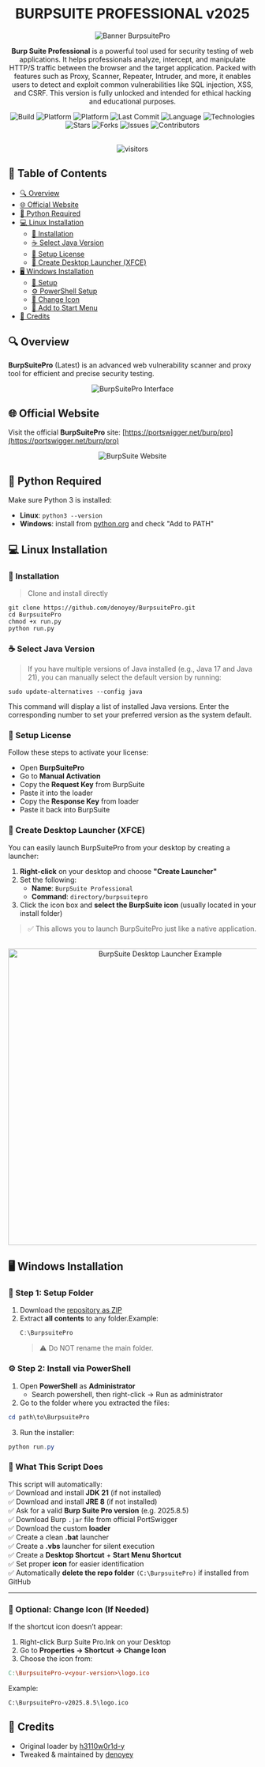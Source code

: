 <div align="center">

# BURPSUITE PROFESSIONAL v2025

<p align="center">
  <img src="https://raw.githubusercontent.com/denoyey/BurpsuitePro/main/burp-files/img/banner.gif" alt="Banner BurpsuitePro"/>
</p>

<p align="center">
<strong>Burp Suite Professional</strong> is a powerful tool used for security testing of web applications. It helps professionals analyze, intercept, and manipulate HTTP/S traffic between the browser and the target application. Packed with features such as Proxy, Scanner, Repeater, Intruder, and more, it enables users to detect and exploit common vulnerabilities like SQL injection, XSS, and CSRF. This version is fully unlocked and intended for ethical hacking and educational purposes.

<div align="center">

![Build](https://img.shields.io/badge/build-stable-28a745?style=for-the-badge&logo=github)
![Platform](https://img.shields.io/badge/platform-Linux-0078D6?style=for-the-badge&logo=linux&logoColor=white)
![Platform](https://img.shields.io/badge/platform-Windows-0078D6?style=for-the-badge&logo=windows&logoColor=white)
![Last Commit](https://img.shields.io/github/last-commit/denoyey/BurpsuitePro?style=for-the-badge&logo=git)
![Language](https://img.shields.io/github/languages/top/denoyey/BurpsuitePro?style=for-the-badge&color=informational)
![Technologies](https://img.shields.io/badge/technologies-Bash%20%7C%20PowerShell%20%7C%20Python-yellow?style=for-the-badge&logo=terminal)
![Stars](https://img.shields.io/github/stars/denoyey/BurpsuitePro?style=for-the-badge&color=ffac33&logo=github)
![Forks](https://img.shields.io/github/forks/denoyey/BurpsuitePro?style=for-the-badge&color=blueviolet&logo=github)
![Issues](https://img.shields.io/github/issues/denoyey/BurpsuitePro?style=for-the-badge&logo=github)
![Contributors](https://img.shields.io/github/contributors/denoyey/BurpsuitePro?style=for-the-badge&color=9c27b0)

<br />

<img src="https://api.visitorbadge.io/api/VisitorHit?user=denoyey&repo=BurpsuitePro&countColor=%237B1E7A&style=flat-square" alt="visitors"/>

</div>

</p>

</div>

## 📖 Table of Contents

- [🔍 Overview](#-overview)
- [🌐 Official Website](#-official-website)
- [🐍 Python Required](#-python-required)
- [💻 Linux Installation](#-linux-installation)
  - [🔧 Installation](#-installation)
  - [☕ Select Java Version](#-select-java-version)
  - [🔑 Setup License](#-setup-license)
  - [📌 Create Desktop Launcher (XFCE)](#-create-desktop-launcher-xfce)
- [🖥️ Windows Installation](#%EF%B8%8F-windows-installation)
  - [📁 Setup](#-setup)
  - [⚙️ PowerShell Setup](#%EF%B8%8F-powershell-setup)
  - [🎨 Change Icon](#-change-icon)
  - [📂 Add to Start Menu](#-add-to-start-menu)
- [🙌 Credits](#-credits)

## 🔍 Overview

**BurpSuitePro** (Latest) is an advanced web vulnerability scanner and proxy tool for efficient and precise security testing.
<p align="center">
  <img src="https://github.com/denoyey/BurpsuitePro/blob/main/burp-files/img/BurpsuitePro-v2025.png" alt="BurpSuitePro Interface"/>
</p>

## 🌐 Official Website

Visit the official **BurpSuitePro** site: [https://portswigger.net/burp/pro](https://portswigger.net/burp/pro)

<p align="center">
  <img src="https://github.com/denoyey/BurpsuitePro/blob/main/burp-files/img/Web-BurpsuitePro.png" alt="BurpSuite Website"/>
</p>

## 🐍 Python Required

Make sure Python 3 is installed:

- **Linux**: `python3 --version`  
- **Windows**: install from [python.org](https://www.python.org/downloads/) and check "Add to PATH"

<h2 align="left">💻 Linux Installation</h2>

### 🔧 Installation
> Clone and install directly
```terminal
git clone https://github.com/denoyey/BurpsuitePro.git
cd BurpsuitePro
chmod +x run.py
python run.py
```

###  ☕ Select Java Version
> If you have multiple versions of Java installed (e.g., Java 17 and Java 21), you can manually select the default version by running:
```terminal
sudo update-alternatives --config java
```
This command will display a list of installed Java versions. Enter the corresponding number to set your preferred version as the system default.

### 🔑 Setup License
Follow these steps to activate your license:
- Open **BurpSuitePro**
- Go to **Manual Activation**
- Copy the **Request Key** from BurpSuite
- Paste it into the loader
- Copy the **Response Key** from loader
- Paste it back into BurpSuite

### 📌 Create Desktop Launcher (XFCE)

You can easily launch BurpSuitePro from your desktop by creating a launcher:

1. **Right-click** on your desktop and choose **"Create Launcher"**
2. Set the following:
   - **Name**: `BurpSuite Professional`
   - **Command**: `directory/burpsuitepro`
3. Click the icon box and **select the BurpSuite icon** (usually located in your install folder)

> ✅ This allows you to launch BurpSuitePro just like a native application.

<br>

<div align="center">
  <img src="https://github.com/denoyey/BurpsuitePro/blob/main/burp-files/img/Launcher.png" alt="BurpSuite Desktop Launcher Example" width="600"/>
</div>

<h2 align="left">🖥️ Windows Installation</h2>

### 📁 Step 1: Setup Folder

1. Download the [repository as ZIP](https://github.com/denoyey/BurpsuitePro/archive/refs/heads/main.zip)
3. Extract **all contents** to any folder.Example:
   ```powershell
   C:\BurpsuitePro
   ```
   >⚠️ Do NOT rename the main folder.

### ⚙️ Step 2: Install via PowerShell

1. Open **PowerShell** as **Administrator**
   - Search powershell, then right-click → Run as administrator
2. Go to the folder where you extracted the files:
```powershell
cd path\to\BurpsuitePro
```
3. Run the installer:
```powershell
python run.py
```

### 🚀 What This Script Does
This script will automatically:
<br>
✅ Download and install **JDK 21** (if not installed) <br>
✅ Download and install **JRE 8** (if not installed) <br>
✅ Ask for a valid **Burp Suite Pro version** (e.g. 2025.8.5) <br>
✅ Download Burp `.jar` file from official PortSwigger <br>
✅ Download the custom **loader** <br>
✅ Create a clean **.bat** launcher <br>
✅ Create a **.vbs** launcher for silent execution <br>
✅ Create a **Desktop Shortcut** + **Start Menu Shortcut** <br>
✅ Set proper **icon** for easier identification <br>
✅ Automatically **delete the repo folder** `(C:\BurpsuitePro)` if installed from GitHub <br>

<hr>

### 🎨 Optional: Change Icon (If Needed)
If the shortcut icon doesn’t appear: <br>
1. Right-click Burp Suite Pro.lnk on your Desktop
2. Go to **Properties → Shortcut → Change Icon**
3. Choose the icon from:
```makefile
C:\BurpsuitePro-v<your-version>\logo.ico
```
Example:
```text
C:\BurpsuitePro-v2025.8.5\logo.ico
```

## 🧩 Credits

- Original loader by [h3110w0r1d-y](https://github.com/h3110w0r1d-y/BurpLoaderKeygen)  
- Tweaked & maintained by [denoyey](https://github.com/denoyey)
